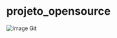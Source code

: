 # projeto_opensource

![Image Git](https://github.githubassets.com/images/modules/open_graph/github-octocat.png)
